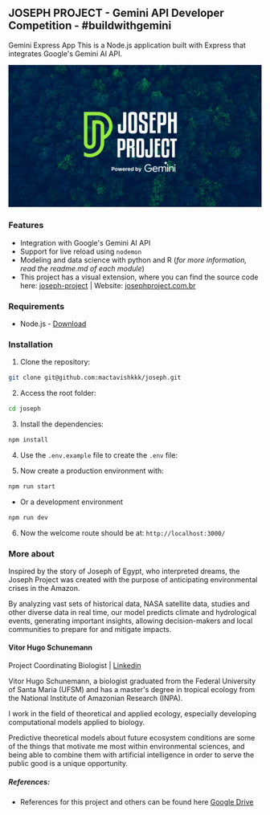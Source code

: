 ## JOSEPH PROJECT - Gemini API Developer Competition - #buildwithgemini
Gemini Express App This is a Node.js application built with Express that integrates Google's Gemini AI API.

![alt text](./background.jpeg)

### Features

- Integration with Google's Gemini AI API
- Support for live reload using `nodemon`
- Modeling and data science with python and R (_for more information, read the readme.md of each module_)
- This project has a visual extension, where you can find the source code here: [joseph-project](https://github.com/devluisclaudio/joseph-project.git) | Website: [josephproject.com.br](https://josephproject.com.br/)

### Requirements

- Node.js - [Download](https://nodejs.org/en/download/package-manager)

### Installation

1. Clone the repository:
```bash
git clone git@github.com:mactavishkkk/joseph.git
```

2. Access the root folder:
```bash
cd joseph
```

3. Install the dependencies:
```bash
npm install
```

4. Use the `.env.example` file to create the `.env` file:

5. Now create a production environment with:
```bash 
npm run start
```

- Or a development environment
```bash
npm run dev
```

6. Now the welcome route should be at: `http://localhost:3000/`

### More about

Inspired by the story of Joseph of Egypt, who interpreted dreams, the Joseph Project was created with the purpose of anticipating environmental crises in the Amazon. 

By analyzing vast sets of historical data, NASA satellite data, studies and other diverse data in real time, our model predicts climate and hydrological events, generating important insights, allowing decision-makers and local communities to prepare for and mitigate impacts.

#### Vitor Hugo Schunemann
Project Coordinating Biologist | [Linkedin](https://www.linkedin.com/in/vitor-hugo-schunemann-vargas-20482b229/)

Vitor Hugo Schunemann, a biologist graduated from the Federal University of Santa Maria (UFSM) and has a master's degree in tropical ecology from the National Institute of Amazonian Research (INPA). 

I ​​work in the field of theoretical and applied ecology, especially developing computational models applied to biology. 

Predictive theoretical models about future ecosystem conditions are some of the things that motivate me most within environmental sciences, and being able to combine them with artificial intelligence in order to serve the public good is a unique opportunity.

##### References:

- References for this project and others can be found here [Google Drive](https://drive.google.com/drive/folders/1Z01WqFLOcyfh9SfDYfQhnAHoVkHAASvf)
